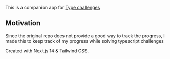 This is a companion app for [Type challenges](https://github.com/type-challenges/type-challenges)

## Motivation
Since the original repo does not provide a good way to track the progress, I made this to keep track of my progress while solving typescript challenges

Created with Next.js 14 & Tailwind CSS.

